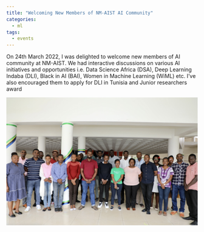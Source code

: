 ```yaml
---
title: "Welcoming New Members of NM-AIST AI Community"
categories:
  - ml
tags:
  - events
---
```

On 24th March 2022, I was delighted to welcome new members of AI community at NM-AIST. We had interactive discussions on various AI initiatives and opportunities i.e. Data Science Africa (DSA), Deep Learning Indaba (DLI), Black in AI (BAI), Women in Machine Learning (WiML) etc. I’ve also encouraged them to apply for DLI in Tunisia and Junior researchers award

<img src="/assets/images/welcomeAI.jpg" class="align-center" alt="">
